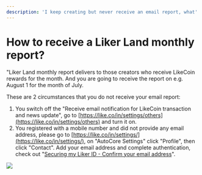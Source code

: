 ```yaml
---
description: 'I keep creating but never receive an email report, what''s wrong?'
---
```


# How to receive a Liker Land monthly report?

"Liker Land monthly report delivers to those creators who receive LikeCoin rewards for the month. And you are going to receive the report on e.g. August 1 for the month of July.

These are 2 circumstances that you do not receive your email report:

1. You switch off the "Receive email notification for LikeCoin transaction and news update", go to [https://like.co/in/settings/others](https://like.co/in/settings/others) and turn it on.
2. You registered with a mobile number and did not provide any email address, please go to [https://like.co/in/settings/](https://like.co/in/settings/), on "AutoCore Settings" click "Profile", then click "Contact". Add your email address and complete authentication, check out "[Securing my Liker ID - Confirm your email address](https://docs.like.co/user-guide/liker-id/verifying-email-address#confirm-your-email-address)". 

![](https://gblobscdn.gitbook.com/assets%2F-LL4mdaVjNgL6A1--PV0%2F-MDKTf3JdjPTBH2Qg77e%2F-MDKThNgzFoN5N8H9lke%2Fmonthly-report-email-setting.png?alt=media&token=8843ea04-9514-4afd-a8a8-0821a895f004)

